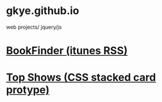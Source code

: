 # gkye.github.io
web projects/ jquery/js

# <a href="http://gkye.github.io/bookfinder/"> BookFinder (itunes RSS) </a>
# <a href="http://gkye.github.io/topshows/"> Top Shows (CSS stacked card protype) </a>
